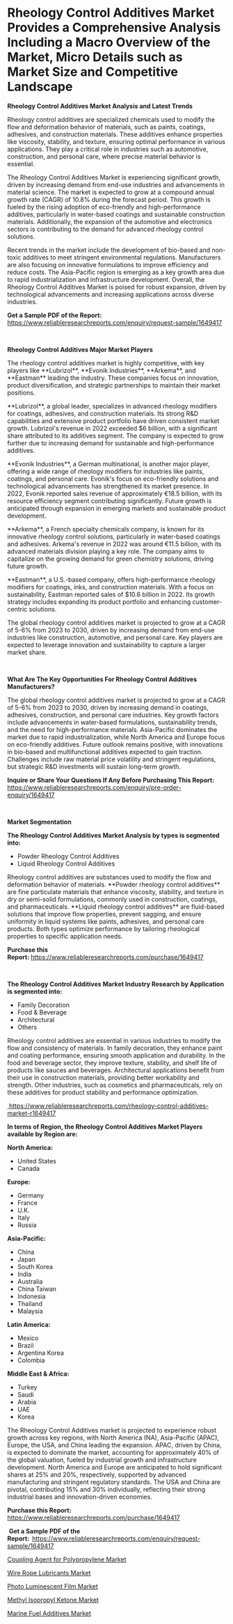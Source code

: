 <p><h1>Rheology Control Additives Market Provides a Comprehensive Analysis Including a Macro Overview of the Market, Micro Details such as Market Size and Competitive Landscape</h1></p><p><strong>Rheology Control Additives Market Analysis and Latest Trends</strong></p>
<p><p>Rheology control additives are specialized chemicals used to modify the flow and deformation behavior of materials, such as paints, coatings, adhesives, and construction materials. These additives enhance properties like viscosity, stability, and texture, ensuring optimal performance in various applications. They play a critical role in industries such as automotive, construction, and personal care, where precise material behavior is essential.</p><p>The Rheology Control Additives Market is experiencing significant growth, driven by increasing demand from end-use industries and advancements in material science. The market is expected to grow at a compound annual growth rate (CAGR) of 10.8% during the forecast period. This growth is fueled by the rising adoption of eco-friendly and high-performance additives, particularly in water-based coatings and sustainable construction materials. Additionally, the expansion of the automotive and electronics sectors is contributing to the demand for advanced rheology control solutions.</p><p>Recent trends in the market include the development of bio-based and non-toxic additives to meet stringent environmental regulations. Manufacturers are also focusing on innovative formulations to improve efficiency and reduce costs. The Asia-Pacific region is emerging as a key growth area due to rapid industrialization and infrastructure development. Overall, the Rheology Control Additives Market is poised for robust expansion, driven by technological advancements and increasing applications across diverse industries.</p></p>
<p><strong>Get a Sample PDF of the Report:&nbsp;</strong> <a href="https://www.reliableresearchreports.com/enquiry/request-sample/1649417?utm_campaign=38&utm_medium=2&utm_source=Github&utm_content=ia&utm_term=27012025&utm_id=rheology-control-additives">https://www.reliableresearchreports.com/enquiry/request-sample/1649417</a></p>
<p>&nbsp;</p>
<p><strong>Rheology Control Additives Major Market Players</strong></p>
<p><p>The rheology control additives market is highly competitive, with key players like **Lubrizol**, **Evonik Industries**, **Arkema**, and **Eastman** leading the industry. These companies focus on innovation, product diversification, and strategic partnerships to maintain their market positions.</p><p>**Lubrizol**, a global leader, specializes in advanced rheology modifiers for coatings, adhesives, and construction materials. Its strong R&D capabilities and extensive product portfolio have driven consistent market growth. Lubrizol's revenue in 2022 exceeded $6 billion, with a significant share attributed to its additives segment. The company is expected to grow further due to increasing demand for sustainable and high-performance additives.</p><p>**Evonik Industries**, a German multinational, is another major player, offering a wide range of rheology modifiers for industries like paints, coatings, and personal care. Evonik's focus on eco-friendly solutions and technological advancements has strengthened its market presence. In 2022, Evonik reported sales revenue of approximately €18.5 billion, with its resource efficiency segment contributing significantly. Future growth is anticipated through expansion in emerging markets and sustainable product development.</p><p>**Arkema**, a French specialty chemicals company, is known for its innovative rheology control solutions, particularly in water-based coatings and adhesives. Arkema's revenue in 2022 was around €11.5 billion, with its advanced materials division playing a key role. The company aims to capitalize on the growing demand for green chemistry solutions, driving future growth.</p><p>**Eastman**, a U.S.-based company, offers high-performance rheology modifiers for coatings, inks, and construction materials. With a focus on sustainability, Eastman reported sales of $10.6 billion in 2022. Its growth strategy includes expanding its product portfolio and enhancing customer-centric solutions.</p><p>The global rheology control additives market is projected to grow at a CAGR of 5-6% from 2023 to 2030, driven by increasing demand from end-use industries like construction, automotive, and personal care. Key players are expected to leverage innovation and sustainability to capture a larger market share.</p></p>
<p>&nbsp;</p>
<p><strong>What Are The Key Opportunities For Rheology Control Additives Manufacturers?</strong></p>
<p><p>The global rheology control additives market is projected to grow at a CAGR of 5-6% from 2023 to 2030, driven by increasing demand in coatings, adhesives, construction, and personal care industries. Key growth factors include advancements in water-based formulations, sustainability trends, and the need for high-performance materials. Asia-Pacific dominates the market due to rapid industrialization, while North America and Europe focus on eco-friendly additives. Future outlook remains positive, with innovations in bio-based and multifunctional additives expected to gain traction. Challenges include raw material price volatility and stringent regulations, but strategic R&D investments will sustain long-term growth.</p></p>
<p><strong>Inquire or Share Your Questions If Any Before Purchasing This Report:</strong> <a href="https://www.reliableresearchreports.com/enquiry/pre-order-enquiry/1649417?utm_campaign=38&utm_medium=2&utm_source=Github&utm_content=ia&utm_term=27012025&utm_id=rheology-control-additives">https://www.reliableresearchreports.com/enquiry/pre-order-enquiry/1649417</a></p>
<p>&nbsp;</p>
<p><strong>Market Segmentation</strong></p>
<p><strong>The Rheology Control Additives Market Analysis by types is segmented into:</strong></p>
<p><ul><li>Powder Rheology Control Additives</li><li>Liquid Rheology Control Additives</li></ul></p>
<p><p>Rheology control additives are substances used to modify the flow and deformation behavior of materials. **Powder rheology control additives** are fine particulate materials that enhance viscosity, stability, and texture in dry or semi-solid formulations, commonly used in construction, coatings, and pharmaceuticals. **Liquid rheology control additives** are fluid-based solutions that improve flow properties, prevent sagging, and ensure uniformity in liquid systems like paints, adhesives, and personal care products. Both types optimize performance by tailoring rheological properties to specific application needs.</p></p>
<p><strong>Purchase this Report:&nbsp;</strong><a href="https://www.reliableresearchreports.com/purchase/1649417?utm_campaign=38&utm_medium=2&utm_source=Github&utm_content=ia&utm_term=27012025&utm_id=rheology-control-additives">https://www.reliableresearchreports.com/purchase/1649417</a></p>
<p>&nbsp;</p>
<p><strong>The Rheology Control Additives Market Industry Research by Application is segmented into:</strong></p>
<p><ul><li>Family Decoration</li><li>Food & Beverage</li><li>Architectural</li><li>Others</li></ul></p>
<p><p>Rheology control additives are essential in various industries to modify the flow and consistency of materials. In family decoration, they enhance paint and coating performance, ensuring smooth application and durability. In the food and beverage sector, they improve texture, stability, and shelf life of products like sauces and beverages. Architectural applications benefit from their use in construction materials, providing better workability and strength. Other industries, such as cosmetics and pharmaceuticals, rely on these additives for product stability and performance optimization.</p></p>
<p><a href="https://www.reliableresearchreports.com/rheology-control-additives-market-r1649417?utm_campaign=38&utm_medium=2&utm_source=Github&utm_content=ia&utm_term=27012025&utm_id=rheology-control-additives">&nbsp;https://www.reliableresearchreports.com/rheology-control-additives-market-r1649417</a></p>
<p><strong>In terms of Region, the Rheology Control Additives Market Players available by Region are:</strong></p>
<p>
    <p> <strong> North America: </strong>
        <ul>
            <li>United States</li>
            <li>Canada</li>
        </ul>
        </p> 
    <p> <strong> Europe: </strong>
        <ul>
            <li>Germany</li>
            <li>France</li>
            <li>U.K.</li>
            <li>Italy</li>
            <li>Russia</li>
        </ul>
        </p> 
    <p> <strong> Asia-Pacific: </strong>
        <ul>
            <li>China</li>
            <li>Japan</li>
            <li>South Korea</li>
            <li>India</li>
            <li>Australia</li>
            <li>China Taiwan</li>
            <li>Indonesia</li>
            <li>Thailand</li>
            <li>Malaysia</li>
        </ul>
        </p> 
    <p> <strong> Latin America: </strong>
        <ul>
            <li>Mexico</li>
            <li>Brazil</li>
            <li>Argentina Korea</li>
            <li>Colombia</li>
        </ul>
        </p> 
    <p> <strong> Middle East & Africa: </strong>
        <ul>
            <li>Turkey</li>
            <li>Saudi</li>
            <li>Arabia</li>
            <li>UAE</li>
            <li>Korea</li>
        </ul>
    </p>
    </p>
<p><p>The Rheology Control Additives market is projected to experience robust growth across key regions, with North America (NA), Asia-Pacific (APAC), Europe, the USA, and China leading the expansion. APAC, driven by China, is expected to dominate the market, accounting for approximately 40% of the global valuation, fueled by industrial growth and infrastructure development. North America and Europe are anticipated to hold significant shares at 25% and 20%, respectively, supported by advanced manufacturing and stringent regulatory standards. The USA and China are pivotal, contributing 15% and 30% individually, reflecting their strong industrial bases and innovation-driven economies.</p></p>
<p><strong>Purchase this Report: </strong><a href="https://www.reliableresearchreports.com/purchase/1649417?utm_campaign=38&utm_medium=2&utm_source=Github&utm_content=ia&utm_term=27012025&utm_id=rheology-control-additives">https://www.reliableresearchreports.com/purchase/1649417</a></p>
<p>&nbsp;<strong>Get a Sample PDF of the Report:&nbsp;&nbsp;</strong><a href="https://www.reliableresearchreports.com/enquiry/request-sample/1649417?utm_campaign=38&utm_medium=2&utm_source=Github&utm_content=ia&utm_term=27012025&utm_id=rheology-control-additives">https://www.reliableresearchreports.com/enquiry/request-sample/1649417</a></p>
<p><strong></strong></p>
<p><p><a href="https://github.com/namaqbagels64/Market-Research-Report-List-1/blob/main/coupling-agent-for-polypropylene-market.md?utm_campaign=38&utm_medium=2&utm_source=Github&utm_content=ia&utm_term=27012025&utm_id=rheology-control-additives">Coupling Agent for Polypropylene Market</a></p><p><a href="https://github.com/ngozudapshi/Market-Research-Report-List-1/blob/main/wire-rope-lubricants-market.md?utm_campaign=38&utm_medium=2&utm_source=Github&utm_content=ia&utm_term=27012025&utm_id=rheology-control-additives">Wire Rope Lubricants Market</a></p><p><a href="https://github.com/joannesouthgate/Market-Research-Report-List-5/blob/main/photo-luminescent-film-market.md?utm_campaign=38&utm_medium=2&utm_source=Github&utm_content=ia&utm_term=27012025&utm_id=rheology-control-additives">Photo Luminescent Film Market</a></p><p><a href="https://github.com/scaseiargas/Market-Research-Report-List-1/blob/main/methyl-isopropyl-ketone-market.md?utm_campaign=38&utm_medium=2&utm_source=Github&utm_content=ia&utm_term=27012025&utm_id=rheology-control-additives">Methyl Isopropyl Ketone Market</a></p><p><a href="https://github.com/sofayahoo2023/Market-Research-Report-List-6/blob/main/marine-fuel-additives-market.md?utm_campaign=38&utm_medium=2&utm_source=Github&utm_content=ia&utm_term=27012025&utm_id=rheology-control-additives">Marine Fuel Additives Market</a></p></p>